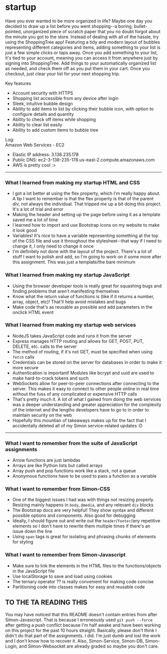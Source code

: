 # startup
Have you ever wanted to be more organized in life? Maybe one day you decided to draw up a list before you went shopping--a boring, bullet-pointed, unorganized piece of scratch paper that you no doubt forgot about the minute you got to the store. Instead of dealing with all of the hassle, try using the ShoppingTree app! Featuring a tidy and modern layout of bubbles representing different categories and items, adding something to your list is just a few simple clicks or taps away. Once you add something to your list, it's tied to your account, meaning you can access it from anywhere just by signing into ShoppingTree. Add things to your automatically organized list as needed, and check them off as you put them in your cart. Once you checkout, just clear your list for your next shopping trip.

Key features
 - Account security with HTTPS
 - Shopping list accessible from any device after login
 - Sleek, intuitive bubble design
 - Ability to add items to list by clicking their bubble icon, with option to configure details and quantity
 - Ability to check off items while shopping
 - Ability to clear list easily
 - Ability to add custom items to bubble tree

Log:<br />
Amazon Web Services - EC2<br />
 - Elastic IP address: 3.138.235.178
 - Public DNS: ec2-3-138-235-178.us-east-2.compute.amazonaws.com
 - AWS is pretty cool :>

<hr>

### What I learned from making my startup HTML and CSS
 - I got a lot better at using the flex property, which I'm really happy about. A tip I want to remember is that the flex property is that of the parent div, not always the individual. That tripped me up a bit doing this project. It's a lot of trial and error
 - Making the header and setting up the page before using it as a template saved me a lot of time
 - I learned how to import and use Bootstrap icons on my website to make it look good
 - Variables! It's nice to have a variable representing something at the top of the CSS file and use it throughout the stylesheet--that way if I need to change it, I only need to change it once
 - I'm definitely not done with the layout of the project. There's a lot of stuff I want to polish and add, so I'm going to work on it some more after this assignment. This was just a template/the bare minimum

### What I learned from making my startup JavaScript
 - Using the browser developer tools is really great for squashing bugs and finding problems that aren't manifesting themselves
 - Know what the return value of functions is \(like if it returns a number, array, object, etc\)! That'll help avoid mistakes and bugs
 - Make code that's as reusable as possible and add parameters in the onclick HTML event

### What I learned from making my startup web services
 - NodeJS takes JavaScript code and runs it from the server
 - Express manages HTTP routing and allows for GET, POST, PUT, DELETE, etc. calls to the server
 - The method of routing, if it's not GET, must be specified when using `fetch` calls
 - Credentials can be stored on the server for databases in order to make it more secure
 - Authentication is important! Modules like bcrypt and uuid are used to make hard-to-crack tokens and such
 - WebSockets allow for peer-to-peer connections after connecting to the server. This makes it easy to connect to other people online in real time without the fuss of any complicated or expensive HTTP calls
 - That's pretty much it. A lot of what I gained from doing the web services was a deeper understanding and greater appreciation for the complexity of the internet and the lengths developers have to go to in order to maintain security on the web
 - Hopefully this mountian of takeaways makes up for the fact that I accidentally deleted all of my Simon service-related updates :D

<hr>

### What I want to remember from the suite of JavaScript assignments
 - Arrow functions are just lambdas
 - Arrays are like Python lists but called arrays
 - Array push and pop functions work like a stack, not a queue
 - Anonymous functions have to be used to pass a function as a variable
 

### What I want to remember from Simon-CSS
 - One of the biggest issues I had was with things not resizing properly. Resizing mainly happens in `body`, `@media`, and any relevant `div` blocks
 - The Bootstrap docs are very helpful! They show syntax and different possible options and components. Also good for debugging
 - Ideally, I should figure out and write out the `header`/`footer`/any repetitive elements so I don't have to rewrite them multiple times if there's an issue down the line
 - Using `span` tags is great for isolating and phrasing chunks of elements for styling

### What I want to remember from Simon-Javascript
 - Make sure to link the elements in the HTML files to the functions/objects in the JavaScript file
 - Use localStorage to save and load using cookies
 - The ternary operator ?? is really convenient for making code concise
 - Partitioning code into classes makes for easy and reusable code

## TO THE TA READING THIS
You may have noticed that this README doesn't contain entries from after Simon-Javascript. That is because I erroneously used `git push --force` after getting a push conflict because I'm half awake and have been working on this project for the past 10 hours straight. Basically, please don't think I didn't do that part of the assignments. I did. I'm just dumb and lost the work and I don't know how to recover it. Also, Simon-Service, Simon-DB, Simon-Login, and Simon-Websocket are already graded so maybe you don't care.
